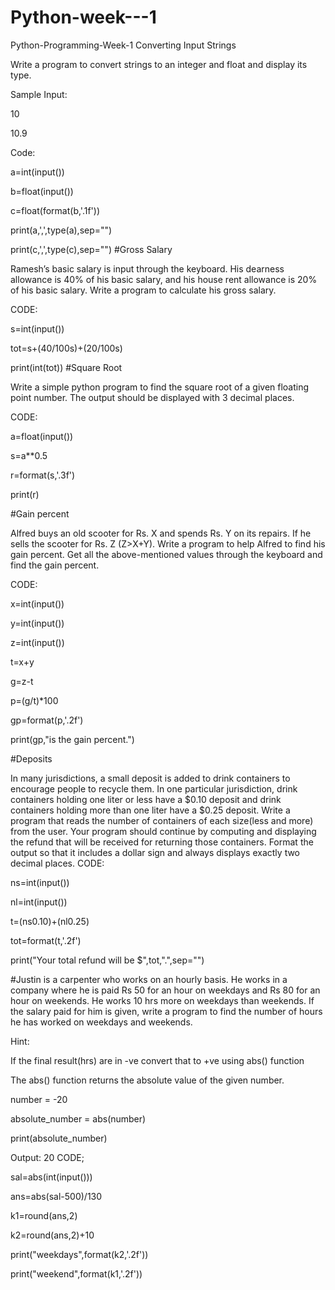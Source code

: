 # Python-week---1
Python-Programming-Week-1
Converting Input Strings

Write a program to convert strings to an integer and float and display its type.

Sample Input:

10

10.9

Code:

a=int(input())

b=float(input())

c=float(format(b,'.1f'))

print(a,',',type(a),sep="")

print(c,',',type(c),sep="") #Gross Salary

Ramesh’s basic salary is input through the keyboard. His dearness allowance is 40% of his basic salary, and his house rent allowance is 20% of his basic salary. Write a program to calculate his gross salary.

CODE:

s=int(input())

tot=s+(40/100s)+(20/100s)

print(int(tot)) #Square Root

Write a simple python program to find the square root of a given floating point number. The output should be displayed with 3 decimal places.

CODE:

a=float(input())

s=a**0.5

r=format(s,'.3f')

print(r)

#Gain percent

Alfred buys an old scooter for Rs. X and spends Rs. Y on its repairs. If he sells the scooter for Rs. Z (Z>X+Y). Write a program to help Alfred to find his gain percent. Get all the above-mentioned values through the keyboard and find the gain percent.

CODE:

x=int(input())

y=int(input())

z=int(input())

t=x+y

g=z-t

p=(g/t)*100

gp=format(p,'.2f')

print(gp,"is the gain percent.")

#Deposits

In many jurisdictions, a small deposit is added to drink containers to encourage people to recycle them. In one particular jurisdiction, drink containers holding one liter or less have a $0.10 deposit and drink containers holding more than one liter have a $0.25 deposit. Write a program that reads the number of containers of each size(less and more)  from the user. Your program should continue by computing and displaying the refund that will be received for returning those containers. Format the output so that it includes a dollar sign and always displays exactly two decimal places. CODE:

ns=int(input())

nl=int(input())

t=(ns0.10)+(nl0.25)

tot=format(t,'.2f')

print("Your total refund will be $",tot,".",sep="")

#Justin is a carpenter who works on an hourly basis. He works in a company where he is paid Rs 50 for an hour on weekdays and Rs 80 for an hour on weekends. He works 10 hrs more on weekdays than weekends. If the salary paid for him is given, write a program to find the number of hours he has worked on weekdays and weekends.

Hint:

If the final result(hrs) are in -ve convert that to +ve using abs() function

The abs() function returns the absolute value of the given number.

number = -20

absolute_number = abs(number)

print(absolute_number)

Output: 20
CODE;

sal=abs(int(input()))

ans=abs(sal-500)/130

k1=round(ans,2)

k2=round(ans,2)+10

print("weekdays",format(k2,'.2f'))

print("weekend",format(k1,'.2f'))
